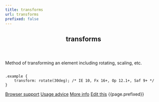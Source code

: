 ```yaml
---
title: transforms
url: transforms
prefixed: false
---
```


<article id="transforms" class="feature prefix-{{page.prefixed}}">
	<header class="feature__header">
		<h2>transforms</h2>
	</header>
	<p class="feature__description">
		Method of transforming an element including rotating, scaling, etc.
	</p>
<pre class="feature__code"><code>
.example {
	transform: rotate(30deg); /* IE 10, Fx 16+, Op 12.1+, Saf 9+ */
}
</code></pre>
	<footer class="feature__footer">
		<a href="http://caniuse.com/transforms">Browser support</a>
		<a href="http://html5please.com/#transforms">Usage advice</a>
		<a href="http://www.css3files.com/transform">More info</a>
		<a href="https://github.com/davidhund/shouldiprefix/blob/master/_posts/{{page.date | date: "%Y-%m-%d"}}-{{page.title}}.md">Edit this</a>
		<span class="feature__prefix">{{page.prefixed}}</span>
	</footer>
</article>
